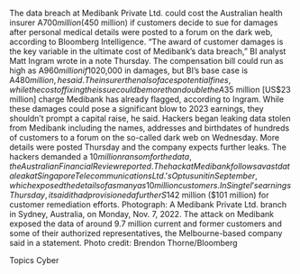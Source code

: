 The data breach at Medibank Private Ltd. could cost the Australian health insurer A$700 million ($450 million) if customers decide to sue for damages after personal medical details were posted to a forum on the dark web, according to Bloomberg Intelligence.
“The award of customer damages is the key variable in the ultimate cost of Medibank’s data breach,” BI analyst Matt Ingram wrote in a note Thursday. The compensation bill could run as high as A$960 million if 10% of affected customers join a mooted class-action lawsuit and are paid the maximum A$20,000 in damages, but BI’s base case is A$480 million, he said.
The insurer then also faces potential fines, while the cost of fixing the issue could be more than double the A$35 million [US$23 million] charge Medibank has already flagged, according to Ingram. While these damages could pose a significant blow to 2023 earnings, they shouldn’t prompt a capital raise, he said.
Hackers began leaking data stolen from Medibank including the names, addresses and birthdates of hundreds of customers to a forum on the so-called dark web on Wednesday. More details were posted Thursday and the company expects further leaks. The hackers demanded a $10 million ransom for the data, the Australian Financial Review reported.
The hack at Medibank follows a vast data leak at Singapore Telecommunications Ltd.’s Optus unit in September, which exposed the details of as many as 10 million customers. In Singtel’s earnings Thursday, it said it had provisioned a further S$142 million ($101 million) for customer remediation efforts.
Photograph: A Medibank Private Ltd. branch in Sydney, Australia, on Monday, Nov. 7, 2022. The attack on Medibank exposed the data of around 9.7 million current and former customers and some of their authorized representatives, the Melbourne-based company said in a statement. Photo credit: Brendon Thorne/Bloomberg

Topics
Cyber
